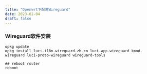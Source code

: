 ```yaml
---
title: "Openwrt下配置Wireguard"
date: 2023-02-04
draft: false
---
```




### Wireguard软件安装

```shell
opkg update
opkg install luci-i18n-wireguard-zh-cn luci-app-wireguard kmod-wireguard luci-proto-wireguard wireguard-tools

## reboot router 
reboot

```


